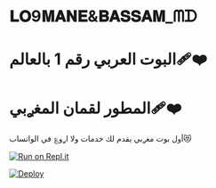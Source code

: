 # 𝐋𝐎9𝐌𝐀𝐍𝐄&𝐁𝐀𝐒𝐒𝐀𝐌_ᗰᗪ
# البوت العربي رقم 1 بالعالم❤️‍🩹


# المطور لقمان المغࢪبي❤️‍🩹

أول بوت مغࢪبي يقدم لك خدمات ولا اࢪو؏ في الواتساب😻

[![Run on Repl.it](https://repl.it/badge/github/quiec/whatsasena)](https://replit.com/@lo9manebot/RAIZEL-BOT-MD)


[![Deploy](https://www.herokucdn.com/deploy/button.svg)](https://heroku.com/deploy?template=https://github.com/louk123/BOBIZ-MD?organization=louk123&organization=louk123)
